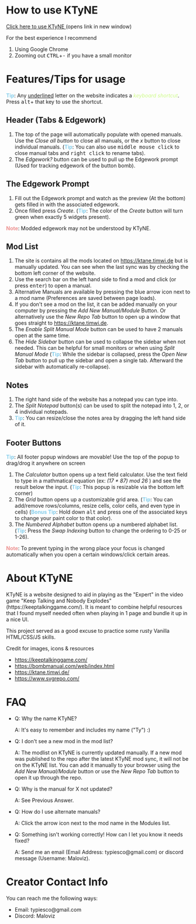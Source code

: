 <h1>How to use KTyNE</h1>
<p><a href="https://typies.github.io/KTyNE/" target="_blank">Click here to use KTyNE </a> (opens link in new window)</p>

For the best experience I recommend

<ol>
  <li>Using Google Chrome</li>
  <li>Zooming out <kbd>CTRL</kbd>+<kbd>-</kbd> if you have a small monitor</li>
</ol>

<h1>Features/Tips for usage</h1>
  <strong style="color:#87ceeb">Tip</strong>: Any <ins>underlined</ins> letter on the website indicates a <em style="color:#cefb89">keyboard shortcut</em>. Press <kbd>alt</kbd>+ that key to use the shortcut.
<h2>Header (Tabs & Edgework)</h2>
<ol>
  <li>The top of the page will automatically populate with opened manuals. Use the <em>Close all button</em> to close all manuals, or the <em>x</em> button to close individual manuals. (<strong style="color:#87ceeb">Tip</strong>: You can also use <kbd>middle mouse click</kbd> to close manual tabs and <kbd>right click</kbd> to rename tabs).</li>
  <li>The <em>Edgework?</em> button can be used to pull up the Edgework prompt (Used for tracking edgework of the button bomb).</li>
</ol>

<h2>The Edgework Prompt</h2>
<ol>
  <li>Fill out the Edgework prompt and watch as the preview (At the bottom) gets filled in with the associated edgework.</li>
  <li>Once filled press <em>Create</em>. (<strong style="color:#87ceeb">Tip</strong>: The color of the <em>Create</em> button will turn green when exactly 5 widgets present).</li>
</ol>
<strong style="color:#ed9190">Note</strong>: Modded edgework may not be understood by KTyNE.

<h2>Mod List</h2>
<ol>
  <li>The site is contains all the mods located on <a href="https://ktane.timwi.de/" target="_blank">https://ktane.timwi.de</a> but is manually updated. You can see when the last sync was by checking the bottom left corner of the website.</li>
  <li>Use the search bar on the left hand side to find a mod and click (or press <kbd>enter</kbd>) to open a manual.</li>
  <li>Alternative Manuals are available by pressing the blue arrow icon next to a mod name (Preferences are saved between page loads).</li>
  <li>If you don't see a mod on the list, it can be added manually on your computer by pressing the <em>Add New Manual/Module</em> Button. Or alternatively use the <em>New Repo Tab</em> button to open up a window that goes straight to <a href="https://ktane.timwi.de/" target="_blank">https://ktane.timwi.de</a>.</li>
  <li>The <em>Enable Split Manual Mode</em> button can be used to have 2 manuals open at the same time.</li>
  <li>The <em>Hide Sidebar</em> button can be used to collapse the sidebar when not needed. This can be helpful for small monitors or when using <em>Split Manual Mode</em> (<strong style="color:#87ceeb">Tip</strong>: While the sidebar is collapsed, press the <em>Open New Tab</em> button to pull up the sidebar and open a single tab. Afterward the sidebar with automatically re-collapse).</li>
</ol>

<h2>Notes</h2>
<ol>
  <li>The right hand side of the website has a notepad you can type into.</li>
  <li>The <em>Split Notepad</em> button(s) can be used to split the notepad into 1, 2, or 4 individual notepads.</li>
  <li><strong style="color:#87ceeb">Tip</strong>: You can resize/close the notes area by dragging the left hand side of it.</li>
</ol>

<h2>Footer Buttons</h2>
  <p><strong style="color:#87ceeb">Tip</strong>: All footer popup windows are movable! Use the top of the popup to drag/drog it anywhere on screen</p>
<ol>

  <li>The <em>Calculator</em> button opens up a text field calculator. Use the text field to type in a mathmatical equation (ex: <em>(17 * 87) mod 26</em> ) and see the result below the input. (<strong style="color:#87ceeb">Tip</strong>: This popup is resizable via the bottom left corner)</li>
  <li>The <em>Grid</em> button opens up a customizable grid area. (<strong style="color:#87ceeb">Tip</strong>: You can add/remove rows/columns, resize cells, color cells, and even type in cells) (<strong style="color:#87ceeb">Bonus Tip</strong>: Hold down <kbd>alt</kbd> and press one of the associated keys to change your paint color to that color).</li>
  <li>The <em>Numbered Alphabet</em> button opens up a numbered alphabet list. (<strong style="color:#87ceeb">Tip</strong>: Press the <em>Swap Indexing</em> button to change the ordering to 0-25 or 1-26).</li>

</ol>
  <p><strong style="color:#ed9190">Note</strong>: To prevent typing in the wrong place your focus is changed automatically when you open a certain windows/click certain areas.</p>

<h1>About KTyNE</h1>

<p>KTyNE is a website designed to aid in playing as the "Expert" in the video game "Keep Talking and Nobody Explodes" (https://keeptalkinggame.com/). It is meant to combine helpful resources that I found myself needed often when playing in 1 page and bundle it up in a nice UI.</p>

<p>This project served as a good excuse to practice some rusty Vanilla HTML/CSS/JS skills.</p>

Credit for images, icons & resources

<ul>
  <li><a target="_blank" href="https://keeptalkinggame.com/">https://keeptalkinggame.com/</a></li>
  <li><a target="_blank" href="https://bombmanual.com/web/index.html">https://bombmanual.com/web/index.html</a></li>
  <li><a target="_blank" href="https://ktane.timwi.de/">https://ktane.timwi.de/</a></li>
  <li><a target="_blank" href="https://www.svgrepo.com/">https://www.svgrepo.com/</a></li>
</ul>

<h1>FAQ</h1>
<ul>
  <li>
  <p>Q: Why the name KTyNE?</p>
  <p>A: It's easy to remember and includes my name ("Ty") :)</p>
  </li>
  <li>
  <p>Q: I don't see a new mod in the mod list?</p>
  <p>A: The modlist on KTyNE is currently updated manually. If a new mod was published to the repo after the latest KTyNE mod sync, it will not be on the KTyNE list. You can add it manually to your browser using the <em>Add New Manual/Module</em> button or use the <em>New Repo Tab</em> button to open it up through the repo.</p>
  </li>
  <li>
  <p>Q: Why is the manual for X not updated?</p>
  <p>A: See Previous Answer.</p>
  </li>
  <li>
  <p>Q: How do I use alternate manuals?</p>
  <p>A: Click the arrow icon next to the mod name in the Modules list.</p>
  </li>
  <li>
  <p>Q: Something isn't working correctly! How can I let you know it needs fixed?</p>
  <p>A: Send me an email (Email Address: typiesco@gmail.com) or discord message (Username: Maloviz).</p>
  </li>
</ul>

<h1>Creator Contact Info</h1>
<p>You can reach me the following ways:<p>
<ul>
<li>Email: typiesco@gmail.com</li>
<li>Discord: Maloviz</li>
</ul>
